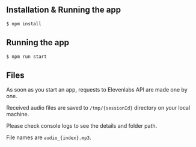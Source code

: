 ## Installation & Running the app

```bash
$ npm install
```

## Running the app

```bash
$ npm run start
```

## Files

As soon as you start an app, requests to Elevenlabs API are made one by one. 

Received audio files are saved to `/tmp/{sessionId}` directory on your local machine.

Please check console logs to see the details and folder path.

File names are `audio_{index}.mp3`.

